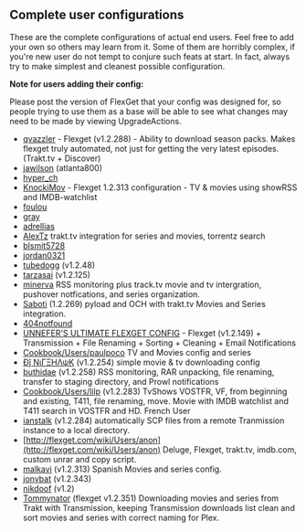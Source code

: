 ## Complete user configurations

These are the complete configurations of actual end users. Feel free to add your own so others may learn from it. Some of them are horribly complex, if you're new user do not tempt to conjure such feats at start. In fact, always try to make simplest and cleanest possible configuration.

**Note for users adding their config:**
  
Please post the version of FlexGet that your config was designed for, so people trying to use them as a base will be able to see what changes may need to be made by viewing UpgradeActions.

* [qvazzler](http://flexget.com/wiki/Cookbook/Users/qvazzler) - Flexget (v1.2.288) - Ability to download season packs. Makes flexget truly automated, not just for getting the very latest episodes. (Trakt.tv + Discover)
* [jawilson](https://github.com/jawilson/dotfiles/tree/master/flexget) (atlanta800)
* [hyper_ch](/Cookbook/Users/hyper_ch)
* [KnockiMov](/Cookbook/Users/KnockiMov) - Flexget 1.2.313 configuration - TV & movies using showRSS and IMDB-watchlist
* [foulou](/Cookbook/Users/foulou)
* [gray](https://github.com/gray/dotfiles/blob/master/.flexget/config.yml)
* [adrellias](/Cookbook/Users/adrellias)
* [AlexTz](/Cookbook/Users/AlexTz) trakt.tv integration for series and movies, torrentz search
* [blsmit5728](https://github.com/blsmit5728/flexget_files)
* [jordan0321](/Cookbook/Users/jordan0321)
* [tubedogg](https://github.com/tubedogg/.flexget) (v1.2.48)
* [tarzasai](https://github.com/tarzasai/.flexget) (v1.2.125)
* [minerva](http://flexget.com/attachment/wiki/Cookbook/Users/Flexget%20Config.txt) RSS monitoring plus track.tv movie and tv intergration, pushover notfications, and series organization. 
* [Saboti](https://github.com/Saboti/.flexget) (1.2.269) pyload and OCH with trakt.tv Movies and Series integration.
* [404notfound](/Cookbook/Users/404notfound)
* [UNNEFER'S ULTIMATE FLEXGET CONFIG](/Cookbook/Users/UnNefer) - Flexget (v1.2.149) + Transmission + File Renaming + Sorting + Cleaning + Email Notifications
* [Cookbook/Users/paulpoco](/Cookbook/Users/paulpoco) TV and Movies config and series
* [Đĵ ΝιΓΞΗΛψΚ](/Cookbook/Users/djnitehawk) (v1.2.254) simple movie & tv downloading config
* [buthidae](/Cookbook/Users/buthidae) (v1.2.258) RSS monitoring, RAR unpacking, file renaming, transfer to staging directory, and Prowl notifications
* [Cookbook/Users/lilp](/Cookbook/Users/lilp) (v1.2.283) TvShows VOSTFR, VF, from beginning and existing, T411, file renaming, move. Movie with IMDB watchlist and T411 search in VOSTFR and HD. French User
* [ianstalk](https://github.com/ianstalk/dotfiles/tree/master/flexget) (v1.2.284) automatically SCP files from a remote Tranmission instance to a local directory.
* [http://flexget.com/wiki/Users/anon](http://flexget.com/wiki/Users/anon) Deluge, Flexget, trakt.tv, imdb.com, custom unrar and copy script.
* [malkavi](/Cookbook/Users/malkavi) (v1.2.313) Spanish Movies and series config.
* [jonybat](https://github.com/Jonybat/flexget_config) (v1.2.343)
* [nikdoof](https://github.com/nikdoof/flexget-config) (v1.2)
* [Tommynator](/Cookbook/Users/Tommynator) (flexget v1.2.351) Downloading movies and series from Trakt with Transmission, keeping Transmission downloads list clean and sort movies and series with correct naming for Plex.